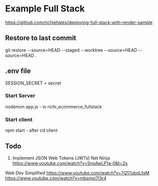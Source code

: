 # Example Full Stack

<https://github.com/richiehales/deploying-full-stack-with-render-sample>

## Restore to last commit

git restore --source=HEAD --staged --worktree --source=HEAD --source=HEAD .

## .env file

SESSION_SECRET =    secret

### Start Server

nodemon app.js - in richi_ecommerce_fullstack

### Start client

npm start - after cd client

## Todo

1. Implement JSON Web Tokens (JWTs)
Net Ninja
<https://www.youtube.com/watch?v=SnoAwLP1a-0&t=2s>

Web Dev Simplified
<https://www.youtube.com/watch?v=7Q17ubqLfaM>
<https://www.youtube.com/watch?v=mbsmsi7l3r4>


